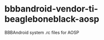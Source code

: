 bbbandroid-vendor-ti-beagleboneblack-aosp
=========================================

BBBAndroid system .rc files for AOSP
